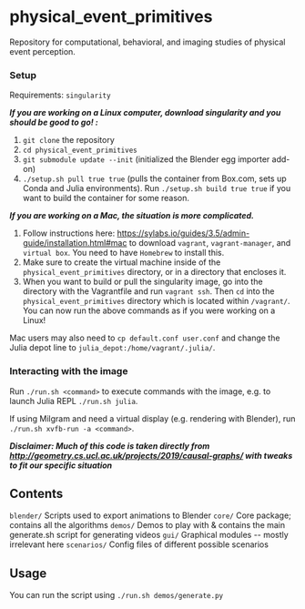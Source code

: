 # physical_event_primitives
Repository for computational, behavioral, and imaging studies of physical event perception.

### Setup

Requirements: `singularity`

***If you are working on a Linux computer, download singularity and you should be good to go! :***

1. `git clone` the repository
2. `cd physical_event_primitives`
3. `git submodule update --init` (initialized the Blender egg importer add-on)
4. `./setup.sh pull true true` (pulls the container from Box.com, sets up Conda and Julia environments). Run `./setup.sh build true true` if you want to build the container for some reason.

***If you are working on a Mac, the situation is more complicated.***

1. Follow instructions here: https://sylabs.io/guides/3.5/admin-guide/installation.html#mac to download `vagrant`, `vagrant-manager`, and `virtual box`. You need to have `Homebrew` to install this. 
2. Make sure to create the virtual machine inside of the `physical_event_primitives` directory, or in a directory that encloses it. 
3. When you want to build or pull the singularity image, go into the directory with the Vagrantfile and run `vagrant ssh`. Then `cd` into the `physical_event_primitives` directory which is located within `/vagrant/`. You can now run the above commands as if you were working on a Linux!

Mac users may also need to `cp default.conf user.conf` and change the Julia depot line to `julia_depot:/home/vagrant/.julia/`.

### Interacting with the image

Run `./run.sh <command>` to execute commands with the image, e.g. to launch Julia REPL `./run.sh julia`.

If using Milgram and need a virtual display (e.g. rendering with Blender), run `./run.sh xvfb-run -a <command>`.


***Disclaimer: Much of this code is taken directly from http://geometry.cs.ucl.ac.uk/projects/2019/causal-graphs/ with tweaks to fit our specific situation***

Contents
--------
`blender/`                   Scripts used to export animations to Blender
`core/`                      Core package; contains all the algorithms
`demos/`                     Demos to play with & contains the main generate.sh script for generating videos
`gui/`                       Graphical modules -- mostly irrelevant here
`scenarios/`                 Config files of different possible scenarios


Usage
-----
You can run the script using `./run.sh demos/generate.py`
